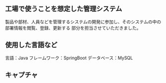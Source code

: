 ## 工場で使うことを想定した管理システム
製品や部材、人員などを管理するシステムの開発に参加し、そのシステムの中の部署情報を閲覧、登録、更新する
部分を担当させていただきました。

## 使用した言語など
言語：Java
フレームワーク：SpringBoot
データベース：MySQL

## キャプチャ
